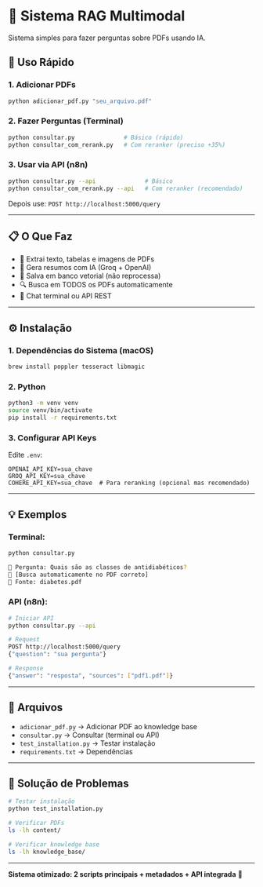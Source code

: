 # 📄 Sistema RAG Multimodal

Sistema simples para fazer perguntas sobre PDFs usando IA.

## 🚀 Uso Rápido

### 1. Adicionar PDFs
```bash
python adicionar_pdf.py "seu_arquivo.pdf"
```

### 2. Fazer Perguntas (Terminal)
```bash
python consultar.py              # Básico (rápido)
python consultar_com_rerank.py   # Com reranker (preciso +35%)
```

### 3. Usar via API (n8n)
```bash
python consultar.py --api              # Básico
python consultar_com_rerank.py --api   # Com reranker (recomendado)
```

Depois use: `POST http://localhost:5000/query`

---

## 📋 O Que Faz

- 📄 Extrai texto, tabelas e imagens de PDFs
- 🤖 Gera resumos com IA (Groq + OpenAI)
- 💾 Salva em banco vetorial (não reprocessa)
- 🔍 Busca em TODOS os PDFs automaticamente
- 💬 Chat terminal ou API REST

---

## ⚙️ Instalação

### 1. Dependências do Sistema (macOS)
```bash
brew install poppler tesseract libmagic
```

### 2. Python
```bash
python3 -m venv venv
source venv/bin/activate
pip install -r requirements.txt
```

### 3. Configurar API Keys
Edite `.env`:
```
OPENAI_API_KEY=sua_chave
GROQ_API_KEY=sua_chave
COHERE_API_KEY=sua_chave  # Para reranking (opcional mas recomendado)
```

---

## 💡 Exemplos

### Terminal:
```bash
python consultar.py

🤔 Pergunta: Quais são as classes de antidiabéticos?
🤖 [Busca automaticamente no PDF correto]
📄 Fonte: diabetes.pdf
```

### API (n8n):
```bash
# Iniciar API
python consultar.py --api

# Request
POST http://localhost:5000/query
{"question": "sua pergunta"}

# Response
{"answer": "resposta", "sources": ["pdf1.pdf"]}
```

---

## 📁 Arquivos

- `adicionar_pdf.py` → Adicionar PDF ao knowledge base
- `consultar.py` → Consultar (terminal ou API)
- `test_installation.py` → Testar instalação
- `requirements.txt` → Dependências

---

## 🔧 Solução de Problemas

```bash
# Testar instalação
python test_installation.py

# Verificar PDFs
ls -lh content/

# Verificar knowledge base
ls -lh knowledge_base/
```

---

**Sistema otimizado: 2 scripts principais + metadados + API integrada** 🎉
